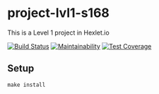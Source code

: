 # project-lvl1-s168

This is a Level 1 project in Hexlet.io

[![Build Status](https://travis-ci.org/igor-i/project-lvl1-s168.svg?branch=master)](https://travis-ci.org/igor-i/project-lvl1-s168)
[![Maintainability](https://api.codeclimate.com/v1/badges/8214476f0e2269bb9677/maintainability)](https://codeclimate.com/github/igor-i/project-lvl1-s168/maintainability)
[![Test Coverage](https://api.codeclimate.com/v1/badges/8214476f0e2269bb9677/test_coverage)](https://codeclimate.com/github/igor-i/project-lvl1-s168/test_coverage)

## Setup

```
make install
```
